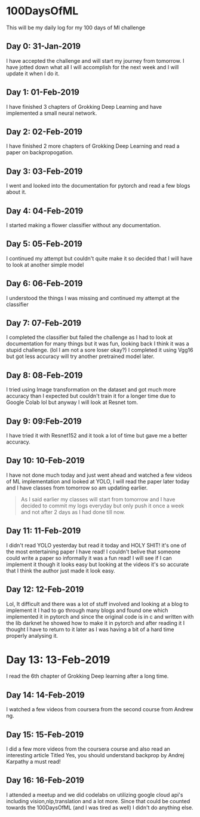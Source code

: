 # 100DaysOfML
This will be my daily log for my 100 days of Ml challenge

## Day 0:  31-Jan-2019
I have accepted the challenge and will start my journey from tomorrow.
I have jotted down what all I will accomplish  for the next week and I will update it when I do it.

## Day 1:  01-Feb-2019
I have finished 3 chapters of Grokking Deep Learning and have implemented a small neural network.

## Day 2:  02-Feb-2019
I have finished 2 more chapters of Grokking Deep Learning and read a paper on backpropogation.

## Day 3: 03-Feb-2019
I went and looked into the documentation for pytorch and read a few blogs about it.

## Day 4: 04-Feb-2019
I started making a flower classifier without any documentation.

## Day 5: 05-Feb-2019
I continued my attempt but couldn't quite make it so decided that I will have to look at another simple model

## Day 6: 06-Feb-2019
I understood the things I was missing and continued my attempt at the classifier

## Day 7: 07-Feb-2019
I completed the classifier but failed the challenge as I had to look at documentation for many things but it was fun, looking back I think it was a stupid challenge. (lol I am not a sore loser okay?)
I completed it using Vgg16 but got less accuracy will try another pretrained model later.

## Day 8: 08-Feb-2019
I tried using Image transformation on the dataset and got much more accuracy than I expected but couldn't train it for a longer time due to Google Colab lol but anyway I will look at Resnet tom.

## Day 9: 09:Feb-2019
I have tried it with Resnet152 and it took a lot of time but gave me a better accuracy.

## Day 10: 10-Feb-2019
I have not done much today and just went ahead and watched a few videos of ML implementation and looked at YOLO,
I will read the paper later today and I have classes from tomorrow so am updating earlier.

> As I said earlier my classes will start from tomorrow and I have decided to commit my logs everyday but only push it
> once a week and not after 2 days as I had done till now.

## Day 11: 11-Feb-2019
I didn't read YOLO yesterday but read it today and HOLY SHIT! it's one of the most entertaining paper I have read!
I couldn't belive that someone could write a paper so informally it was a fun read! I will see if I can implement it
though it looks easy but looking at the videos it's so accurate that I think the author just made it look easy.

## Day 12: 12-Feb-2019
Lol, It difficult and there was a lot of stuff involved and looking at a blog to implement it I had to go through
many blogs and found one which implemented it in pytorch and since the original code is in c and written with the lib darknet
he showed how to make it in pytorch and after reading it I thought I have to return to it later as I was having a bit of a hard time properly analysing it.

# Day 13: 13-Feb-2019
I read the 6th chapter of Grokking Deep learning after a long time.

## Day 14: 14-Feb-2019
I watched a few videos from coursera from the second course from Andrew ng.

## Day 15: 15-Feb-2019
I did a few more videos from the coursera course and also read an interesting article Titled Yes, you should understand backprop by Andrej Karpathy a must read!

## Day 16: 16-Feb-2019
I attended a meetup and we did codelabs on utilizing google cloud api's including vision,nlp,translation and a lot more. Since that could be counted towards the 100DaysOfML (and I was tired as well) I didn't do anything else.
